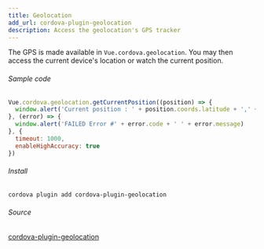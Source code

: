 ```yaml
---
title: Geolocation
add_url: cordova-plugin-geolocation
description: Access the geolocation's GPS tracker
---
```


The GPS is made available in `Vue.cordova.geolocation`. You may then access the current device's location or watch the current position.

###### Sample code

```javascript
Vue.cordova.geolocation.getCurrentPosition((position) => {
  window.alert('Current position : ' + position.coords.latitude + ',' + position.coords.longitude)
}, (error) => {
  window.alert('FAILED Error #' + error.code + ' ' + error.message)
}, {
  timeout: 1000,
  enableHighAccuracy: true
})
```

###### Install

```bash
cordova plugin add cordova-plugin-geolocation
```

###### Source

<a href="https://www.npmjs.com/package/cordova-plugin-geolocation" target="_blank" class="icon npm">cordova-plugin-geolocation</a>
